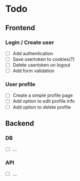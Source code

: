 # Todo

## Frontend

### Login / Create user
- [ ] Add authentication
- [ ] Save usertoken to cookies(?)
- [ ] Delete usertoken on logout
- [ ] Add form validation

### User profile
- [ ] Create a simple profile page
- [ ] Add option to edit profile info
- [ ] Add option to delete profile 

## Backend

### DB
- [ ] ...

### API
- [ ] ...